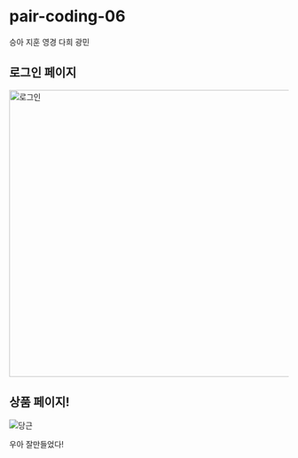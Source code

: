 # pair-coding-06

승아 지훈 영경 다희 광민

## 로그인 페이지
<img width="517" alt="로그인" src="https://user-images.githubusercontent.com/100203726/168729922-f3443776-f95e-4997-ad74-028a11110ab5.png">



## 상품 페이지!
![당근](https://user-images.githubusercontent.com/100203726/168730025-68076a94-a23c-43ee-ba29-d2ef936e488b.jpg)



우아 잘만들었다!
